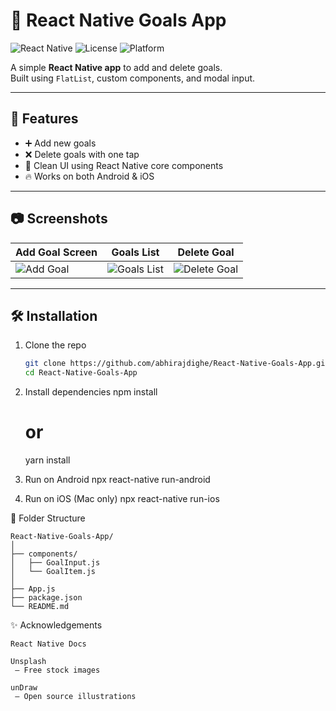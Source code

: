 # 📌 React Native Goals App

![React Native](https://img.shields.io/badge/React%20Native-0.76-blue?logo=react&logoColor=white)
![License](https://img.shields.io/badge/License-MIT-green)
![Platform](https://img.shields.io/badge/Platform-Android%20%7C%20iOS-lightgrey)

A simple **React Native app** to add and delete goals.  
Built using `FlatList`, custom components, and modal input.

---

## 🚀 Features
- ➕ Add new goals
- ❌ Delete goals with one tap
- 📱 Clean UI using React Native core components
- 🔥 Works on both Android & iOS

---

## 📷 Screenshots

| Add Goal Screen | Goals List | Delete Goal |
|-----------------|------------|-------------|
| ![Add Goal](https://source.unsplash.com/300x600/?mobile,app) | ![Goals List](https://source.unsplash.com/300x600/?list,task) | ![Delete Goal](https://source.unsplash.com/300x600/?delete,app) |

---

## 🛠️ Installation

1. Clone the repo
   ```bash
   git clone https://github.com/abhirajdighe/React-Native-Goals-App.git
   cd React-Native-Goals-App

2. Install dependencies
    npm install
    # or
    yarn install

3. Run on Android
    npx react-native run-android

4. Run on iOS (Mac only)
    npx react-native run-ios

📂 Folder Structure

    React-Native-Goals-App/
    │
    ├── components/
    │   ├── GoalInput.js
    │   └── GoalItem.js
    │
    ├── App.js
    ├── package.json
    └── README.md

✨ Acknowledgements

    React Native Docs

    Unsplash
     – Free stock images

    unDraw
     – Open source illustrations

